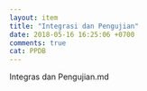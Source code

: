 ```yaml
---
layout: item
title: "Integrasi dan Pengujian"
date: 2018-05-16 16:25:06 +0700
comments: true
cat: PPDB
---
```


Integras dan Pengujian.md
